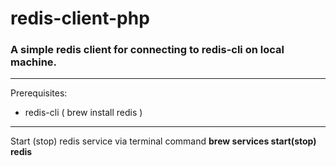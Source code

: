 # redis-client-php
### A simple redis client for connecting to redis-cli on local machine.

______________
Prerequisites:
- redis-cli ( brew install redis )
______________

Start (stop) redis service via terminal command **brew services start(stop) redis**

